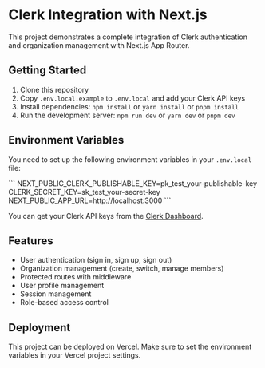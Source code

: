 # Clerk Integration with Next.js

This project demonstrates a complete integration of Clerk authentication and organization management with Next.js App Router.

## Getting Started

1. Clone this repository
2. Copy `.env.local.example` to `.env.local` and add your Clerk API keys
3. Install dependencies: `npm install` or `yarn install` or `pnpm install`
4. Run the development server: `npm run dev` or `yarn dev` or `pnpm dev`

## Environment Variables

You need to set up the following environment variables in your `.env.local` file:

\`\`\`
NEXT_PUBLIC_CLERK_PUBLISHABLE_KEY=pk_test_your-publishable-key
CLERK_SECRET_KEY=sk_test_your-secret-key
NEXT_PUBLIC_APP_URL=http://localhost:3000
\`\`\`

You can get your Clerk API keys from the [Clerk Dashboard](https://dashboard.clerk.dev/).

## Features

- User authentication (sign in, sign up, sign out)
- Organization management (create, switch, manage members)
- Protected routes with middleware
- User profile management
- Session management
- Role-based access control

## Deployment

This project can be deployed on Vercel. Make sure to set the environment variables in your Vercel project settings.
